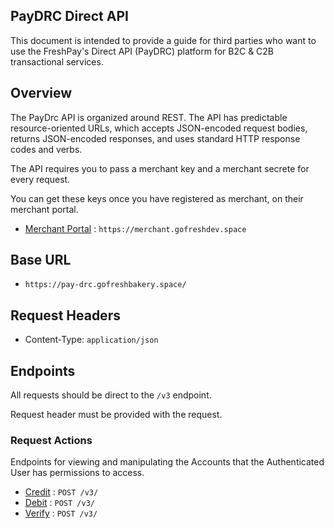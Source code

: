 ## PayDRC Direct API

This document is intended to provide a guide for third parties who want to use the FreshPay's Direct API (PayDRC) platform for B2C & C2B transactional services.



## Overview

The PayDrc API is organized around REST. The API has predictable resource-oriented URLs, which accepts JSON-encoded request bodies, returns JSON-encoded responses, and uses standard HTTP response codes and verbs.

The API requires you to pass a merchant key and a merchant secrete for every request. 

You can get these keys once you have registered as merchant, on their merchant portal. 


* [Merchant Portal](https://merchant.gofreshdev.space) : `https://merchant.gofreshdev.space`

## Base URL


* `https://pay-drc.gofreshbakery.space/`


## Request Headers

* Content-Type: `application/json`


## Endpoints 

All requests should be direct to the `/v3` endpoint.

Request header must be provided with the request.

### Request Actions 

Endpoints for viewing and manipulating the Accounts that the Authenticated User
has permissions to access.

* [Credit](examples/credit.md) : `POST /v3/`
* [Debit](examples/debit.md) : `POST /v3/`
* [Verify](exampls/verify.md) : `POST /v3/` 